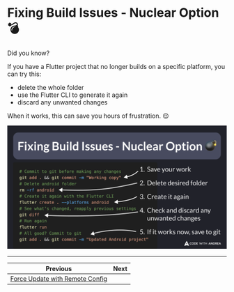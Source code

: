 # Fixing Build Issues - Nuclear Option 💣

Did you know?

If you have a Flutter project that no longer builds on a specific platform, you can try this:

- delete the whole folder
- use the Flutter CLI to generate it again
- discard any unwanted changes

When it works, this can save you hours of frustration. 😌

![](200.png)

<!--

# Commit to git before making any changes
git add . && git commit -m "Working copy"
# Delete android folder
rm -rf android
# Create it again with the Flutter CLI
flutter create . --platforms android
# See what's changed, reapply previous settings
git diff
# Run again
flutter run
# All good? Commit to git
git add . && git commit -m "Updated Android project"

-->

---

| Previous | Next |
| -------- | ---- |
| [Force Update with Remote Config](../0199-force-update-helper/index.md) |  |

<!-- TWITTER|https://x.com/biz84/status/1846459389252641100 -->
<!-- LINKEDIN|https://www.linkedin.com/posts/andreabizzotto_did-you-know-if-you-have-a-flutter-project-activity-7252225288271491072-QzCD -->


